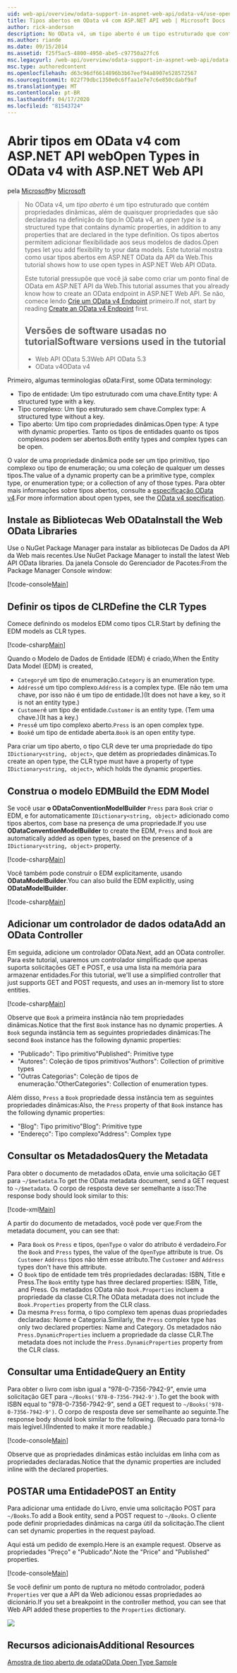 ```yaml
---
uid: web-api/overview/odata-support-in-aspnet-web-api/odata-v4/use-open-types-in-odata-v4
title: Tipos abertos em OData v4 com ASP.NET API web | Microsoft Docs
author: rick-anderson
description: No OData v4, um tipo aberto é um tipo estruturado que contém propriedades dinâmicas, além de quaisquer propriedades que são declaradas na definição do tipo. Abrir...
ms.author: riande
ms.date: 09/15/2014
ms.assetid: f25f5ac5-4800-4950-abe5-c97750a27fc6
msc.legacyurl: /web-api/overview/odata-support-in-aspnet-web-api/odata-v4/use-open-types-in-odata-v4
msc.type: authoredcontent
ms.openlocfilehash: d63c96df6614896b3b67eef94a8907e528572567
ms.sourcegitcommit: 022f79dbc1350e0c6ffaa1e7e7c6e850cdabf9af
ms.translationtype: MT
ms.contentlocale: pt-BR
ms.lasthandoff: 04/17/2020
ms.locfileid: "81543724"
---
```

# <a name="open-types-in-odata-v4-with-aspnet-web-api"></a><span data-ttu-id="27aca-104">Abrir tipos em OData v4 com ASP.NET API web</span><span class="sxs-lookup"><span data-stu-id="27aca-104">Open Types in OData v4 with ASP.NET Web API</span></span>

<span data-ttu-id="27aca-105">pela [Microsoft](https://github.com/microsoft)</span><span class="sxs-lookup"><span data-stu-id="27aca-105">by [Microsoft](https://github.com/microsoft)</span></span>

> <span data-ttu-id="27aca-106">No OData v4, um *tipo aberto* é um tipo estruturado que contém propriedades dinâmicas, além de quaisquer propriedades que são declaradas na definição do tipo.</span><span class="sxs-lookup"><span data-stu-id="27aca-106">In OData v4, an *open type* is a structured type that contains dynamic properties, in addition to any properties that are declared in the type definition.</span></span> <span data-ttu-id="27aca-107">Os tipos abertos permitem adicionar flexibilidade aos seus modelos de dados.</span><span class="sxs-lookup"><span data-stu-id="27aca-107">Open types let you add flexibility to your data models.</span></span> <span data-ttu-id="27aca-108">Este tutorial mostra como usar tipos abertos em ASP.NET OData da API da Web.</span><span class="sxs-lookup"><span data-stu-id="27aca-108">This tutorial shows how to use open types in ASP.NET Web API OData.</span></span>
> 
> <span data-ttu-id="27aca-109">Este tutorial pressupõe que você já sabe como criar um ponto final de OData em ASP.NET API da Web.</span><span class="sxs-lookup"><span data-stu-id="27aca-109">This tutorial assumes that you already know how to create an OData endpoint in ASP.NET Web API.</span></span> <span data-ttu-id="27aca-110">Se não, comece lendo [Crie um OData v4 Endpoint](create-an-odata-v4-endpoint.md) primeiro.</span><span class="sxs-lookup"><span data-stu-id="27aca-110">If not, start by reading [Create an OData v4 Endpoint](create-an-odata-v4-endpoint.md) first.</span></span>
> 
> ## <a name="software-versions-used-in-the-tutorial"></a><span data-ttu-id="27aca-111">Versões de software usadas no tutorial</span><span class="sxs-lookup"><span data-stu-id="27aca-111">Software versions used in the tutorial</span></span>
> 
> 
> - <span data-ttu-id="27aca-112">Web API OData 5.3</span><span class="sxs-lookup"><span data-stu-id="27aca-112">Web API OData 5.3</span></span>
> - <span data-ttu-id="27aca-113">OData v4</span><span class="sxs-lookup"><span data-stu-id="27aca-113">OData v4</span></span>

<span data-ttu-id="27aca-114">Primeiro, algumas terminologias oData:</span><span class="sxs-lookup"><span data-stu-id="27aca-114">First, some OData terminology:</span></span>

- <span data-ttu-id="27aca-115">Tipo de entidade: Um tipo estruturado com uma chave.</span><span class="sxs-lookup"><span data-stu-id="27aca-115">Entity type: A structured type with a key.</span></span>
- <span data-ttu-id="27aca-116">Tipo complexo: Um tipo estruturado sem chave.</span><span class="sxs-lookup"><span data-stu-id="27aca-116">Complex type: A structured type without a key.</span></span>
- <span data-ttu-id="27aca-117">Tipo aberto: Um tipo com propriedades dinâmicas.</span><span class="sxs-lookup"><span data-stu-id="27aca-117">Open type: A type with dynamic properties.</span></span> <span data-ttu-id="27aca-118">Tanto os tipos de entidades quanto os tipos complexos podem ser abertos.</span><span class="sxs-lookup"><span data-stu-id="27aca-118">Both entity types and complex types can be open.</span></span>

<span data-ttu-id="27aca-119">O valor de uma propriedade dinâmica pode ser um tipo primitivo, tipo complexo ou tipo de enumeração; ou uma coleção de qualquer um desses tipos.</span><span class="sxs-lookup"><span data-stu-id="27aca-119">The value of a dynamic property can be a primitive type, complex type, or enumeration type; or a collection of any of those types.</span></span> <span data-ttu-id="27aca-120">Para obter mais informações sobre tipos abertos, consulte a [especificação OData v4](http://www.odata.org/documentation/odata-version-4-0/).</span><span class="sxs-lookup"><span data-stu-id="27aca-120">For more information about open types, see the [OData v4 specification](http://www.odata.org/documentation/odata-version-4-0/).</span></span>

## <a name="install-the-web-odata-libraries"></a><span data-ttu-id="27aca-121">Instale as Bibliotecas Web OData</span><span class="sxs-lookup"><span data-stu-id="27aca-121">Install the Web OData Libraries</span></span>

<span data-ttu-id="27aca-122">Use o NuGet Package Manager para instalar as bibliotecas De Dados da API da Web mais recentes.</span><span class="sxs-lookup"><span data-stu-id="27aca-122">Use NuGet Package Manager to install the latest Web API OData libraries.</span></span> <span data-ttu-id="27aca-123">Da janela Console do Gerenciador de Pacotes:</span><span class="sxs-lookup"><span data-stu-id="27aca-123">From the Package Manager Console window:</span></span>

[!code-console[Main](use-open-types-in-odata-v4/samples/sample1.cmd)]

## <a name="define-the-clr-types"></a><span data-ttu-id="27aca-124">Definir os tipos de CLR</span><span class="sxs-lookup"><span data-stu-id="27aca-124">Define the CLR Types</span></span>

<span data-ttu-id="27aca-125">Comece definindo os modelos EDM como tipos CLR.</span><span class="sxs-lookup"><span data-stu-id="27aca-125">Start by defining the EDM models as CLR types.</span></span>

[!code-csharp[Main](use-open-types-in-odata-v4/samples/sample2.cs)]

<span data-ttu-id="27aca-126">Quando o Modelo de Dados de Entidade (EDM) é criado,</span><span class="sxs-lookup"><span data-stu-id="27aca-126">When the Entity Data Model (EDM) is created,</span></span>

- <span data-ttu-id="27aca-127">`Category`é um tipo de enumeração.</span><span class="sxs-lookup"><span data-stu-id="27aca-127">`Category` is an enumeration type.</span></span>
- <span data-ttu-id="27aca-128">`Address`é um tipo complexo.</span><span class="sxs-lookup"><span data-stu-id="27aca-128">`Address` is a complex type.</span></span> <span data-ttu-id="27aca-129">(Ele não tem uma chave, por isso não é um tipo de entidade.)</span><span class="sxs-lookup"><span data-stu-id="27aca-129">(It does not have a key, so it is not an entity type.)</span></span>
- <span data-ttu-id="27aca-130">`Customer`é um tipo de entidade.</span><span class="sxs-lookup"><span data-stu-id="27aca-130">`Customer` is an entity type.</span></span> <span data-ttu-id="27aca-131">(Tem uma chave.)</span><span class="sxs-lookup"><span data-stu-id="27aca-131">(It has a key.)</span></span>
- <span data-ttu-id="27aca-132">`Press`é um tipo complexo aberto.</span><span class="sxs-lookup"><span data-stu-id="27aca-132">`Press` is an open complex type.</span></span>
- <span data-ttu-id="27aca-133">`Book`é um tipo de entidade aberta.</span><span class="sxs-lookup"><span data-stu-id="27aca-133">`Book` is an open entity type.</span></span>

<span data-ttu-id="27aca-134">Para criar um tipo aberto, o tipo CLR deve ter uma propriedade do tipo `IDictionary<string, object>`, que detém as propriedades dinâmicas.</span><span class="sxs-lookup"><span data-stu-id="27aca-134">To create an open type, the CLR type must have a property of type `IDictionary<string, object>`, which holds the dynamic properties.</span></span>

## <a name="build-the-edm-model"></a><span data-ttu-id="27aca-135">Construa o modelo EDM</span><span class="sxs-lookup"><span data-stu-id="27aca-135">Build the EDM Model</span></span>

<span data-ttu-id="27aca-136">Se você usar **o ODataConventionModelBuilder** `Press` para `Book` criar o EDM, e for automaticamente `IDictionary<string, object>` adicionado como tipos abertos, com base na presença de uma propriedade.</span><span class="sxs-lookup"><span data-stu-id="27aca-136">If you use **ODataConventionModelBuilder** to create the EDM, `Press` and `Book` are automatically added as open types, based on the presence of a `IDictionary<string, object>` property.</span></span>

[!code-csharp[Main](use-open-types-in-odata-v4/samples/sample3.cs)]

<span data-ttu-id="27aca-137">Você também pode construir o EDM explicitamente, usando **ODataModelBuilder**.</span><span class="sxs-lookup"><span data-stu-id="27aca-137">You can also build the EDM explicitly, using **ODataModelBuilder**.</span></span>

[!code-csharp[Main](use-open-types-in-odata-v4/samples/sample4.cs)]

## <a name="add-an-odata-controller"></a><span data-ttu-id="27aca-138">Adicionar um controlador de dados odata</span><span class="sxs-lookup"><span data-stu-id="27aca-138">Add an OData Controller</span></span>

<span data-ttu-id="27aca-139">Em seguida, adicione um controlador OData.</span><span class="sxs-lookup"><span data-stu-id="27aca-139">Next, add an OData controller.</span></span> <span data-ttu-id="27aca-140">Para este tutorial, usaremos um controlador simplificado que apenas suporta solicitações GET e POST, e usa uma lista na memória para armazenar entidades.</span><span class="sxs-lookup"><span data-stu-id="27aca-140">For this tutorial, we'll use a simplified controller that just supports GET and POST requests, and uses an in-memory list to store entities.</span></span>

[!code-csharp[Main](use-open-types-in-odata-v4/samples/sample5.cs)]

<span data-ttu-id="27aca-141">Observe que `Book` a primeira instância não tem propriedades dinâmicas.</span><span class="sxs-lookup"><span data-stu-id="27aca-141">Notice that the first `Book` instance has no dynamic properties.</span></span> <span data-ttu-id="27aca-142">A `Book` segunda instância tem as seguintes propriedades dinâmicas:</span><span class="sxs-lookup"><span data-stu-id="27aca-142">The second `Book` instance has the following dynamic properties:</span></span>

- <span data-ttu-id="27aca-143">"Publicado": Tipo primitivo</span><span class="sxs-lookup"><span data-stu-id="27aca-143">"Published": Primitive type</span></span>
- <span data-ttu-id="27aca-144">"Autores": Coleção de tipos primitivos</span><span class="sxs-lookup"><span data-stu-id="27aca-144">"Authors": Collection of primitive types</span></span>
- <span data-ttu-id="27aca-145">"Outras Categorias": Coleção de tipos de enumeração.</span><span class="sxs-lookup"><span data-stu-id="27aca-145">"OtherCategories": Collection of enumeration types.</span></span>

<span data-ttu-id="27aca-146">Além disso, `Press` a `Book` propriedade dessa instância tem as seguintes propriedades dinâmicas:</span><span class="sxs-lookup"><span data-stu-id="27aca-146">Also, the `Press` property of that `Book` instance has the following dynamic properties:</span></span>

- <span data-ttu-id="27aca-147">"Blog": Tipo primitivo</span><span class="sxs-lookup"><span data-stu-id="27aca-147">"Blog": Primitive type</span></span>
- <span data-ttu-id="27aca-148">"Endereço": Tipo complexo</span><span class="sxs-lookup"><span data-stu-id="27aca-148">"Address": Complex type</span></span>

## <a name="query-the-metadata"></a><span data-ttu-id="27aca-149">Consultar os Metadados</span><span class="sxs-lookup"><span data-stu-id="27aca-149">Query the Metadata</span></span>

<span data-ttu-id="27aca-150">Para obter o documento de metadados oData, envie uma solicitação GET para `~/$metadata`.</span><span class="sxs-lookup"><span data-stu-id="27aca-150">To get the OData metadata document, send a GET request to `~/$metadata`.</span></span> <span data-ttu-id="27aca-151">O corpo de resposta deve ser semelhante a isso:</span><span class="sxs-lookup"><span data-stu-id="27aca-151">The response body should look similar to this:</span></span>

[!code-xml[Main](use-open-types-in-odata-v4/samples/sample6.xml?highlight=5,21)]

<span data-ttu-id="27aca-152">A partir do documento de metadados, você pode ver que:</span><span class="sxs-lookup"><span data-stu-id="27aca-152">From the metadata document, you can see that:</span></span>

- <span data-ttu-id="27aca-153">Para `Book` os `Press` e tipos, `OpenType` o valor do atributo é verdadeiro.</span><span class="sxs-lookup"><span data-stu-id="27aca-153">For the `Book` and `Press` types, the value of the `OpenType` attribute is true.</span></span> <span data-ttu-id="27aca-154">Os `Customer` `Address` tipos não têm esse atributo.</span><span class="sxs-lookup"><span data-stu-id="27aca-154">The `Customer` and `Address` types don't have this attribute.</span></span>
- <span data-ttu-id="27aca-155">O `Book` tipo de entidade tem três propriedades declaradas: ISBN, Title e Press.</span><span class="sxs-lookup"><span data-stu-id="27aca-155">The `Book` entity type has three declared properties: ISBN, Title, and Press.</span></span> <span data-ttu-id="27aca-156">Os metadados OData não `Book.Properties` incluem a propriedade da classe CLR.</span><span class="sxs-lookup"><span data-stu-id="27aca-156">The OData metadata does not include the `Book.Properties` property from the CLR class.</span></span>
- <span data-ttu-id="27aca-157">Da mesma `Press` forma, o tipo complexo tem apenas duas propriedades declaradas: Nome e Categoria.</span><span class="sxs-lookup"><span data-stu-id="27aca-157">Similarly, the `Press` complex type has only two declared properties: Name and Category.</span></span> <span data-ttu-id="27aca-158">Os metadados não `Press.DynamicProperties` incluem a propriedade da classe CLR.</span><span class="sxs-lookup"><span data-stu-id="27aca-158">The metadata does not include the `Press.DynamicProperties` property from the CLR class.</span></span>

## <a name="query-an-entity"></a><span data-ttu-id="27aca-159">Consultar uma Entidade</span><span class="sxs-lookup"><span data-stu-id="27aca-159">Query an Entity</span></span>

<span data-ttu-id="27aca-160">Para obter o livro com isbn igual a "978-0-7356-7942-9", envie uma solicitação GET para `~/Books('978-0-7356-7942-9')`.</span><span class="sxs-lookup"><span data-stu-id="27aca-160">To get the book with ISBN equal to "978-0-7356-7942-9", send a GET request to `~/Books('978-0-7356-7942-9')`.</span></span> <span data-ttu-id="27aca-161">O corpo de resposta deve ser semelhante ao seguinte.</span><span class="sxs-lookup"><span data-stu-id="27aca-161">The response body should look similar to the following.</span></span> <span data-ttu-id="27aca-162">(Recuado para torná-lo mais legível.)</span><span class="sxs-lookup"><span data-stu-id="27aca-162">(Indented to make it more readable.)</span></span>

[!code-console[Main](use-open-types-in-odata-v4/samples/sample7.cmd?highlight=8-13,15-23)]

<span data-ttu-id="27aca-163">Observe que as propriedades dinâmicas estão incluídas em linha com as propriedades declaradas.</span><span class="sxs-lookup"><span data-stu-id="27aca-163">Notice that the dynamic properties are included inline with the declared properties.</span></span>

## <a name="post-an-entity"></a><span data-ttu-id="27aca-164">POSTAR uma Entidade</span><span class="sxs-lookup"><span data-stu-id="27aca-164">POST an Entity</span></span>

<span data-ttu-id="27aca-165">Para adicionar uma entidade do Livro, envie uma solicitação POST para `~/Books`.</span><span class="sxs-lookup"><span data-stu-id="27aca-165">To add a Book entity, send a POST request to `~/Books`.</span></span> <span data-ttu-id="27aca-166">O cliente pode definir propriedades dinâmicas na carga útil da solicitação.</span><span class="sxs-lookup"><span data-stu-id="27aca-166">The client can set dynamic properties in the request payload.</span></span>

<span data-ttu-id="27aca-167">Aqui está um pedido de exemplo.</span><span class="sxs-lookup"><span data-stu-id="27aca-167">Here is an example request.</span></span> <span data-ttu-id="27aca-168">Observe as propriedades "Preço" e "Publicado".</span><span class="sxs-lookup"><span data-stu-id="27aca-168">Note the "Price" and "Published" properties.</span></span>

[!code-console[Main](use-open-types-in-odata-v4/samples/sample8.cmd?highlight=10)]

<span data-ttu-id="27aca-169">Se você definir um ponto de ruptura no método controlador, poderá `Properties` ver que a API da Web adicionou essas propriedades ao dicionário.</span><span class="sxs-lookup"><span data-stu-id="27aca-169">If you set a breakpoint in the controller method, you can see that Web API added these properties to the `Properties` dictionary.</span></span>

![](use-open-types-in-odata-v4/_static/image1.png)

## <a name="additional-resources"></a><span data-ttu-id="27aca-170">Recursos adicionais</span><span class="sxs-lookup"><span data-stu-id="27aca-170">Additional Resources</span></span>

[<span data-ttu-id="27aca-171">Amostra de tipo aberto de odata</span><span class="sxs-lookup"><span data-stu-id="27aca-171">OData Open Type Sample</span></span>](http://aspnet.codeplex.com/sourcecontrol/latest#Samples/WebApi/OData/v4/ODataOpenTypeSample/ReadMe.txt)
